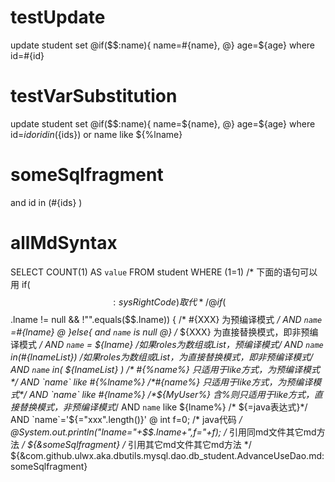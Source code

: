 testUpdate
====
update student set 
@if($$:name){ 
  name=#{name},
@} 
age=${age} where id=#{id}

testVarSubstitution
====
update student set 
@if($$:name){ 
 name=${name},
@} 
age=${age} where id=${id} 
or id in(${ids})
or name like ${%lname}


someSqlfragment
===
and id in (#{ids} )


allMdSyntax
====
SELECT COUNT(1) AS `value` FROM student WHERE (1=1)
/* 下面的语句可以用 if($$:sysRightCode) 取代 */ 
@ if ($$.lname != null && !"".equals($$.lname)) { 
/* #{XXX} 为预编译模式 */ 
AND `name` =#{lname} 
@ }else{ 
and `name` is null 
@} /* ${XXX} 为直接替换模式，即非预编译模式 */ 
AND `name` = ${lname} 
/*如果roles为数组或List，预编译模式*/
AND `name` in(#{lnameList})
/*如果roles为数组或List，为直接替换模式，即非预编译模式*/ 
AND `name` in( ${lnameList} )
/* #{%name%} 只适用于like方式，为预编译模式*/ 
AND `name` like #{%lname%} 
/*#{name%} 只适用于like方式，为预编译模式*/ 
AND `name` like #{lname%} 
/*${MyUser%} 含%则只适用于like方式，直接替换模式，非预编译模式*/ 
AND `name` like ${lname%} 
/* ${=java表达式}*/ 
AND `name`='${="xxx".length()}'
@ int f=0; 
/* java代码 */ 
@System.out.println("lname="+$$.lname+",f="+f);
/* 引用同md文件其它md方法 */ 
${&someSqlfragment}
/* 引用其它md文件其它md方法  */ 
${&com.github.ulwx.aka.dbutils.mysql.dao.db_student.AdvanceUseDao.md:someSqlfragment}






